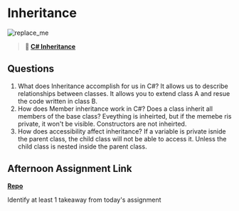 # Inheritance

![replace_me](https://codeworks.blob.core.windows.net/public/assets/img/illustrations/placeholder.svg)

> **📖 [C# Inheritance](https://codeworksacademy.com/fs-student-guide/resources/wk10/04-Inheritance)**

## Questions

1. What does Inheritance accomplish for us in C#?
It allows us to describe relationships between classes. It allows you to extend class A and resue the code written in class B. 
2. How does Member inheritance work in C#? Does a class inherit all members of the base class?
Eveything is inheirted, but if the memebe ris private, it won't be visible. Constructors are not inheirted. 
3. How does accessibility affect inheritance?
If a variable is private isnide the parent class, the child class will not be able to access it. Unless the child class is nested inside the parent class. 
## Afternoon Assignment Link

**[Repo](https://github.com/M-Walker32/Contracted)**

Identify at least 1 takeaway from today's assignment

